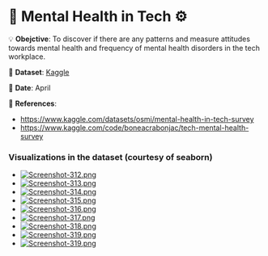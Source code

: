 # 🧠 Mental Health in Tech ⚙

💡 **Obejctive**: To discover if there are any patterns and measure attitudes towards mental health and frequency of mental health disorders in the tech workplace.

🔢 **Dataset**: [Kaggle](https://www.kaggle.com/datasets/osmi/mental-health-in-tech-survey)

📅 **Date**: April

📜 **References**:
- https://www.kaggle.com/datasets/osmi/mental-health-in-tech-survey
- https://www.kaggle.com/code/boneacrabonjac/tech-mental-health-survey


### Visualizations in the dataset (courtesy of seaborn)

- [![Screenshot-312.png](https://i.postimg.cc/6qfDx5kw/Screenshot-312.png)](https://postimg.cc/PvN6mhfF)
- [![Screenshot-313.png](https://i.postimg.cc/ZKYQyZkB/Screenshot-313.png)](https://postimg.cc/Jtgx9fzM)
- [![Screenshot-314.png](https://i.postimg.cc/FKSCQHSq/Screenshot-314.png)](https://postimg.cc/3yKFX7nC)
- [![Screenshot-315.png](https://i.postimg.cc/1z1cwcgC/Screenshot-315.png)](https://postimg.cc/mPVHG9yC)
- [![Screenshot-316.png](https://i.postimg.cc/wMrDvh8k/Screenshot-316.png)](https://postimg.cc/FkjYCkKf)
- [![Screenshot-317.png](https://i.postimg.cc/Mp7j2kT5/Screenshot-317.png)](https://postimg.cc/gx008T3L)
- [![Screenshot-318.png](https://i.postimg.cc/DyscZM0J/Screenshot-318.png)](https://postimg.cc/yk1RpnFs)
- [![Screenshot-319.png](https://i.postimg.cc/mDJQZYGy/Screenshot-319.png)](https://postimg.cc/PpbL28JC)
- [![Screenshot-319.png](https://i.postimg.cc/mDJQZYGy/Screenshot-319.png)](https://postimg.cc/PpbL28JC)

